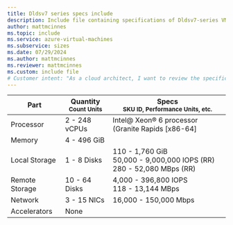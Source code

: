 ```yaml
---
title: Dldsv7 series specs include
description: Include file containing specifications of Dldsv7-series VM sizes.
author: mattmcinnes
ms.topic: include
ms.service: azure-virtual-machines
ms.subservice: sizes
ms.date: 07/29/2024
ms.author: mattmcinnes
ms.reviewer: mattmcinnes
ms.custom: include file
# Customer intent: "As a cloud architect, I want to review the specifications of Dldsv6-series VMs, so that I can determine which sizes meet the performance and resource needs of my applications."
---
```

| Part | Quantity <br><sup>Count Units | Specs <br><sup>SKU ID, Performance Units, etc.  |
|---|---|---|
| Processor      | 2 - 248 vCPUs       |Intel@ Xeon® 6 processor (Granite Rapids [x86-64]                               |
| Memory         | 4 - 496 GiB          |                                  |
| Local Storage  | 1 - 8 Disks           | 110 - 1,760 GiB <br>50,000 - 9,000,000 IOPS (RR) <br>280 - 52,080 MBps (RR)                               |
| Remote Storage | 10 - 64 Disks    | 4,000 - 396,800 IOPS <br>118 - 13,144 MBps   |
| Network        | 3 - 15 NICs          | 16,000 - 150,000 Mbps                          |
| Accelerators   | None              |                                   |
